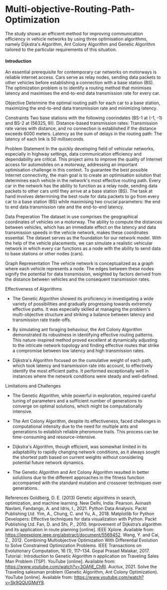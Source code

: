 # Multi-objective-Routing-Path-Optimization
The study shows an efficient method for improving communication efficiency in vehicle networks by using three optimisation algorithms, namely Dijkstra's Algorithm, Ant Colony Algorithm and Genetic Algorithm tailored to the particular requirements of this situation.

#### Introduction
An essential prerequisite for contemporary car networks on motorways is reliable internet access. Cars serve as relay nodes, sending data packets to other vehicles before establishing a connection with a base station (BS). The optimization problem is to identify a routing method that minimises latency and maximises the end-to-end data transmission rate for every car.

Objective
Determine the optimal routing path for each car to a base station, maximizing the end-to-end data transmission rate and minimizing latency.

Constraints
Two base stations with the following coorindates (BS-1 at (-1, -1) and BS-2 at (56325, 9)).
Distance-based transmission rates: Transmission rate varies with distance, and no connection is established if the distance exceeds 6000 meters.
Latency as the sum of delays in the routing path: The latency of each link is 50 milliseconds.

Problem Statement
In the quickly developing field of vehicular networks, especially in highway settings, data communication efficiency and dependability are critical. This project aims to improve the quality of Internet access for automobiles on a motorway, addressing an important optimisation challenge in this context. To guarantee the best possible Internet connectivity, the main goal is to create an optimisation solution that determines each vehicle in the network's most effective routing path. Every car in the network has the ability to function as a relay node, sending data packets to other cars until they arrive at a base station (BS). The task at hand involves determining the best route for data packets to go from every car to a base station (BS) while maximising two crucial parameters: the end to end data transmission rate and the end-to-end latency.

Data Preperation
The dataset in use comprises the geographical coordinates of vehicles on a motorway. The ability to compute the distances between vehicles, which has an immediate effect on the latency and data transmission speeds in the vehicle network, makes these coordinates essential. The dataset serves as the foundation for our network model. With the help of the vehicle placements, we can simulate a realistic vehicular network in which every car functions as a node with the ability to send data to base stations or other nodes (cars).

Graph Representation
The vehicle network is conceptualized as a graph where each vehicle represents a node. The edges between these nodes signify the potential for data transmission, weighted by factors derived from the distance between vehicles and the consequent transmission rates.

Effectiveness of Algorithms
- The Genetic Algorithm showed its proficiency in investigating a wide variety of possibilities and gradually progressing towards extremely effective paths. It was especially skilled at managing the problem's multi-objective structure and striking a balance between latency and transmission rate trade-offs.

- By simulating ant foraging behaviour, the Ant Colony Algorithm demonstrated its robustness in identifying effective routing patterns. This nature-inspired method proved excellent at dynamically adjusting to the intricate network topology and finding effective routes that strike a compromise between low latency and high transmission rates.

- Dijkstra's Algorithm focused on the cumulative weight of each path, which took latency and transmission rate into account, to effectively identify the most efficient paths. It performed exceptionally well in instances where the network conditions were steady and well-defined.

Limitations and Challenges
- The Genetic Algorithm, while powerful in exploration, required careful tuning of parameters and a sufficient number of generations to converge on optimal solutions, which might be computationally intensive.

- The Ant Colony Algorithm, despite its effectiveness, faced challenges in computational intensity due to the need for multiple ants and generations to establish reliable pheromone trails. This process can be time-consuming and resource-intensive.

- Dijkstra's Algorithm, though efficient, was somewhat limited in its adaptability to rapidly changing network conditions, as it always sought the shortest path based on current weights without considering potential future network dynamics.

- The Genetic Algorithm and Ant Colony Algorithm resulted in better solutiions due to the different approaches in the fitness function accompanied with the standard mutation and crossover techniques over generations.

References
Goldberg, D. E. (2013) Genetic algorithms in search, optimization, and machine learning. New Delhi, India: Pearson.
Avinash Navlani, Fandango, A. and Idris, I., 2021. Python Data Analysis. Packt Publishing Ltd.
Yim, A., Chung, C. and Yu, A., 2018. Matplotlib for Python Developers: Effective techniques for data visualization with Python. Packt Publishing Ltd.
Fan, D. and Shi, P., 2010. Improvement of Dijkstra’s algorithm and its application in route planning [online]. IEEE Xplore. Available from: https://ieeexplore.ieee.org/abstract/document/5569452.
Wang, Y. and Cai, Z., 2012. Combining Multiobjective Optimization With Differential Evolution to Solve Constrained Optimization Problems. IEEE Transactions on Evolutionary Computation, 16 (1), 117–134.
Gopal Prasad Malakar, 2017. Tutorial : Introduction to Genetic Algorithm n application on Traveling Sales Man Problem (TSP). YouTube [online]. Available from: https://www.youtube.com/watch?v=3GAfjE_ChRI.
Auctux, 2021. Solve the Traveling salesman problem (Genetic Algorithm, Ant Colony Optimization). YouTube [online]. Available from: https://www.youtube.com/watch?v=Sk9QQUGMdY8.
